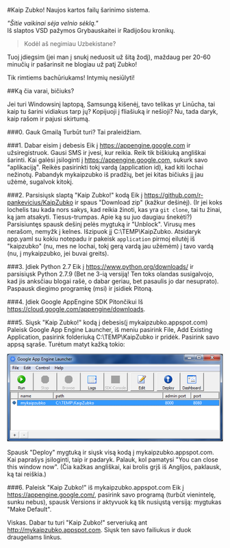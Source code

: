 #Kaip Zubko!
Naujos kartos failų šarinimo sistema.

<i>"Šitie vaikinai sėja velnio sėklą."</i><br/>
 Iš slaptos VSD pažymos Grybauskaitei ir Radijošou kronikų.<br/>
 >Kodėl aš negimiau Uzbekistane?<br/>

Tuoj įdiegsim (jei man į snukį neduosit už šitą žodį), maždaug per 20-60 minučių ir pašarinsit ne blogiau už patį Zubko!

Tik rimtiems bachūriukams! Intymių nesiūlyti!

##Ką čia varai, bičiuks?

Jei turi Windowsinį laptopą, Samsungą kišenėj, tavo telikas yr Linūcha, tai kaip tu šarini vidiakus tarp jų? Kopijuoji į fliašiuką ir nešioji? Nu, tada daryk, kaip rašom ir pajusi skirtumą.

###0. Gauk Gmailą
Turbūt turi? Tai praleidžiam.

###1. Dabar eisim į debesis
Eik į https://appengine.google.com ir užsiregistruok. Gausi SMS ir įvesi, kur reikia. Reik tik biškiuką angliškai šarinti.
Kai galėsi įsiloginti į https://appengine.google.com, sukurk savo "aplikaciją". Reikės pasirinkti tokį vardą (application id), kad kiti lochai nežinotų. Pabandyk mykaipzubko iš pradžių, bet jei kitas bičiuks jį jau užėmė, sugalvok kitokį.

###2. Parsisiųsk slaptą "Kaip Zubko!" kodą
Eik į https://github.com/r-pankevicius/KaipZubko ir spaus "Download zip" (kažkur dešinėj). (Ir jei koks lochelis tau kada nors sakys, kad reikia žinoti, kas yra <code>git clone</code>, tai tu žinai, ką jam atsakyti. Tiesus-trumpas. Apie ką su juo daugiau šnekėti?)
Parsisiuntęs spausk dešinį pelės mygtuką ir "Unblock". Virusų mes nerašom, nemyžk į kelnes.
Išzipuok jį C:\TEMP\KaipZubko.
Atsidaryk app.yaml su kokiu notepadu ir pakeisk <code>application</code> pirmoj eilutėj iš "kaipzubko" (nu, mes ne lochai, tokį gerą vardą jau užėmėm) į tavo vardą (nu, į mykaipzubko, jei buvai greits).

###3. Įdiek Python 2.7
Eik į https://www.python.org/downloads/ ir parsisiųsk Python 2.7.9 (Bet ne 3-ią versiją! Ten toks olandas susigalvojo, kad jis anksčiau blogai rašė, o dabar geriau, bet pasaulis jo dar nesuprato).
Paspausk diegimo programkę (msi) ir įsidiek Pitoną.

###4. Įdiek Google AppEngine SDK Pitončikui
Iš https://cloud.google.com/appengine/downloads.

###5. Siųsk "Kaip Zubko!" kodą į debesis(į mykaipzubko.appspot.com)
Paleisk Google App Engine Launcher, iš meniu pasirink File, Add Existing Application, pasirink folderiuką C:\TEMP\KaipZubko ir pridėk.
Pasirink savo appsą sąraše. Turėtum matyt kažką tokio:

![Nu kaip?](https://github.com/r-pankevicius/KaipZubko/blob/master/doc/img/gae-launcher.png "Nu kaip?")

Spausk "Deploy" mygtuką ir siųsk visą kodą į mykaipzubko.appspot.com. Kai paprašys įsiloginti, taip ir padaryk. Palauk, kol pamatysi "You can close this window now". (Čia kažkas angliškai, kai brolis grįš iš Anglijos, paklausk, ką tai reiškia.)

###6. Paleisk "Kaip Zubko!" iš mykaipzubko.appspot.com
Eik į https://appengine.google.com/, pasirink savo programą (turbūt vienintelę, sunku nebus), spausk Versions ir aktyvuok ką tik nusiųstą versiją: mygtukas "Make Default".

Viskas. Dabar tu turi "Kaip Zubko!" serveriuką ant http://mykaipzubko.appspot.com. Siųsk ten savo failiukus ir duok draugeliams linkus.
